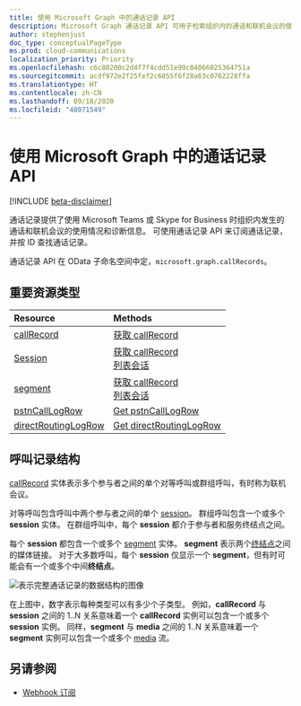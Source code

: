 ```yaml
---
title: 使用 Microsoft Graph 中的通话记录 API
description: Microsoft Graph 通话记录 API 可用于检索组织内的通话和联机会议的使用情况和诊断数据。
author: stephenjust
doc_type: conceptualPageType
ms.prod: cloud-communications
localization_priority: Priority
ms.openlocfilehash: c6c80200c2d4f7f4cdd51e99c04066025364751a
ms.sourcegitcommit: acdf972e2f25fef2c6855f6f28a63c0762228ffa
ms.translationtype: HT
ms.contentlocale: zh-CN
ms.lasthandoff: 09/18/2020
ms.locfileid: "48071549"
---
```

# <a name="working-with-the-call-records-api-in-microsoft-graph"></a>使用 Microsoft Graph 中的通话记录 API

[!INCLUDE [beta-disclaimer](../../includes/beta-disclaimer.md)]

通话记录提供了使用 Microsoft Teams 或 Skype for Business 时组织内发生的通话和联机会议的使用情况和诊断信息。 可使用通话记录 API 来订阅通话记录，并按 ID 查找通话记录。

通话记录 API 在 OData 子命名空间中定，`microsoft.graph.callRecords`。

## <a name="key-resource-types"></a>重要资源类型

| Resource | Methods |
| :-- | :-- |
| [callRecord](callrecords-callrecord.md) | [获取 callRecord](../api/callrecords-callrecord-get.md) |
| [Session](callrecords-session.md) | [获取 callRecord](../api/callrecords-callrecord-get.md)<br />[列表会话](../api/callrecords-session-list.md) |
| [segment](callrecords-segment.md) | [获取 callRecord](../api/callrecords-callrecord-get.md)<br />[列表会话](../api/callrecords-session-list.md) |
| [pstnCallLogRow](callrecords-pstncalllogrow.md)|[Get pstnCallLogRow](../api/callrecords-callrecord-getpstncalls.md) |
| [directRoutingLogRow](callrecords-directroutinglogrow.md) | [Get directRoutingLogRow](../api/callrecords-callrecord-getdirectroutingcalls.md)|

## <a name="call-record-structure"></a>呼叫记录结构

[callRecord](callrecords-callrecord.md) 实体表示多个参与者之间的单个对等呼叫或群组呼叫，有时称为联机会议。

对等呼叫包含呼叫中两个参与者之间的单个 [session](callrecords-session.md)。 群组呼叫包含一个或多个 **session** 实体。 在群组呼叫中，每个 **session** 都介于参与者和服务终结点之间。

每个 **session** 都包含一个或多个 [segment](callrecords-segment.md) 实体。 **segment** 表示两个[终结点](callrecords-endpoint.md)之间的媒体链接。 对于大多数呼叫，每个 **session** 仅显示一个 **segment**，但有时可能会有一个或多个中间**终结点**。

![表示完整通话记录的数据结构的图像](/graph/images/callrecords-structure.png)

在上图中，数字表示每种类型可以有多少个子类型。 例如，**callRecord** 与 **session** 之间的 1..N 关系意味着一个 **callRecord** 实例可以包含一个或多个 **session** 实例。 同样，**segment** 与 **media** 之间的 1..N 关系意味着一个 **segment** 实例可以包含一个或多个 [media](callrecords-media.md) 流。

## <a name="see-also"></a>另请参阅

- [Webhook 订阅](/graph/api/resources/webhooks?view=graph-rest-beta)



